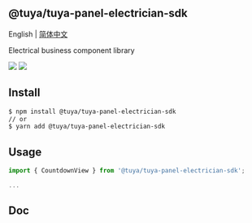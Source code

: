 ## @tuya/tuya-panel-electrician-sdk

English | [简体中文](./README-zh_CN.md)

Electrical business component library

[![](https://img.shields.io/npm/v/@tuya/tuya-panel-electrician-sdk/latest.svg)](https://www.npmjs.com/package/@tuya/tuya-panel-electrician-sdk)
[![](https://codecov.io/gh/tuya/tuya-panel-sdk/branch/electrician/graph/badge.svg)](https://codecov.io/gh/tuya/tuya-panel-sdk/branches/electrician)

## Install

```sh
$ npm install @tuya/tuya-panel-electrician-sdk
// or
$ yarn add @tuya/tuya-panel-electrician-sdk
```

## Usage

```js
import { CountdownView } from '@tuya/tuya-panel-electrician-sdk';

...
```

## Doc
